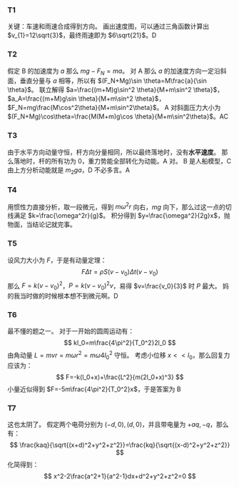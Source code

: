 ### T1
关键：车速和雨速合成得到方向。
画出速度图，可以通过三角函数计算出 $v_{1}=12\sqrt{3}$，最终雨速即为 $6\sqrt{21}$。D
### T2
假定 B 的加速度为 $a$ 那么 $mg-F_N=ma$。
对 A 那么 $a$ 的加速度方向一定沿斜面，垂直分量与 $a$ 相等，所以有 $(F_N+Mg)\sin \theta=M\frac{a}{\sin \theta}$。
联立解得 $a=\frac{(m+M)g\sin^2 \theta}{M+m\sin^2 \theta}$，$a_A=\frac{(m+M)g\sin \theta}{M+m\sin^2 \theta}$，$F_N=mg\frac{M\cos^2\theta}{M+m\sin^2\theta}$。
A 对斜面压力大小为 $(F_N+Mg)\cos\theta=\frac{M(M+m)g\cos \theta}{M+m\sin^2\theta}$。AC
### T3
由于水平方向动量守恒，杆方向分量相同，所以最终落地时，没有**水平速度**。
那么落地时，杆的所有功为 $0$，重力势能全部转化为动能。A 对。
B 是人船模型，C 由上方分析动能就是 $m_2ga$，D 不必多言。A
### T4
用惯性力直接分析，取一段微元，得到 $m\omega^2r$ 向右，$mg$ 向下，那么过这一点的切线满足 $k=\frac{\omega^2r}{g}$。
积分得到 $y=\frac{\omega^2}{2g}x$，抛物面，当结论记就完事。
### T5
设风力大小为 $F$，于是有动量定理：
$$
F\Delta t=\rho S(v-v_0)\Delta t(v-v_0)
$$
那么 $F=k(v-v_0)^2$，$P=k(v-v_0)^2v$，易得 $v=\frac{v_0}{3}$ 时 $P$ 最大。
妈的我当时做的时候根本想不到微元啊。D
### T6
最不懂的题之一。
对于一开始的圆周运动有：
$$
kl_0=m\frac{4\pi^2}{T_0^2}2l_0
$$
由角动量 $L=mvr=m\omega r^2=m\omega4l_0^2$ 守恒。
考虑小位移 $x<<l_0$，那么回复力应该为：
$$
F=-k(l_0+x)+\frac{L^2}{m(2l_0+x)^3}
$$
小量近似得到 $F=-5m\frac{4\pi^2}{T_0^2}x$，于是答案为 B
### T7
这也太阴了。
假定两个电荷分别为 $(-d,0),(d,0)$，并且带电量为 $+aq,-q$，那么有：
$$
\frac{kaq}{\sqrt{(x+d)^2+y^2+z^2}}=\frac{kq}{\sqrt{(x-d)^2+y^2+z^2}}
$$
化简得到：
$$
x^2-2\frac{a^2+1}{a^2-1}dx+d^2+y^2+z^2=0
$$